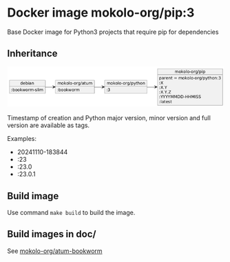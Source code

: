 # Docker image mokolo-org/pip:3

Base Docker image for Python3 projects that require pip for dependencies

## Inheritance

![Inheritance](doc/inheritance.png)

Timestamp of creation and Python major version,
minor version and full version
are available as tags.

Examples:

- 20241110-183844
- :23
- :23.0
- :23.0.1

## Build image

Use command `make build` to build the image.

## Build images in doc/

See [mokolo-org/atum-bookworm](https://github.com/fredvos/atum-bookworm?tab=readme-ov-file#build-images-in-doc)
